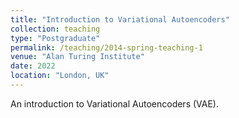 ```yaml
---
title: "Introduction to Variational Autoencoders"
collection: teaching
type: "Postgraduate"
permalink: /teaching/2014-spring-teaching-1
venue: "Alan Turing Institute"
date: 2022
location: "London, UK"
---
```


An introduction to Variational Autoencoders (VAE).